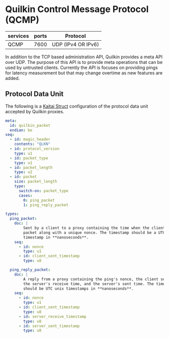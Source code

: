 # Quilkin Control Message Protocol (QCMP)

| services | ports | Protocol |
|----------|-------|-----------|
| QCMP | 7600 | UDP (IPv4 OR IPv6) |

In addition to the TCP based administration API, Quilkin provides a meta API
over UDP. The purpose of this API is to provide meta operations that can be
used by untrusted clients. Currently the API is focuses on providing pings for
latency measurement but that may change overtime as new features are added.

## Protocol Data Unit
The following is a [Kaitai Struct](https://kaitai.io/) configuration of the protocol data unit
accepted by Quilkin proxies.

```yaml
meta:
  id: quilkin_packet
  endian: be
seq:
  - id: magic_header
    contents: "QLKN"
  - id: protocol_version
    type: u1
  - id: packet_type
    type: u1
  - id: packet_length
    type: u2
  - id: packet
    size: packet_length
    type:
      switch-on: packet_type
      cases:
        0: ping_packet
        1: ping_reply_packet

types:
  ping_packet:
    doc: |
        Sent by a client to a proxy containing the time when the client sent the
        packet along with a unique nonce. The timestamp should be a UTC unix
        timestamp in **nanoseconds**.
    seq:
      - id: nonce
        type: u1
      - id: client_sent_timestamp
        type: u8

  ping_reply_packet:
    doc: |
        A reply from a proxy containing the ping's nonce, the client sent time,
        the server's receive time, and the server's sent time. The timestamps
        should be UTC unix timestamps in **nanoseconds**.
    seq:
      - id: nonce
        type: u1
      - id: client_sent_timestamp
        type: u8
      - id: server_receive_timestamp
        type: u8
      - id: server_sent_timestamp
        type: u8
```
